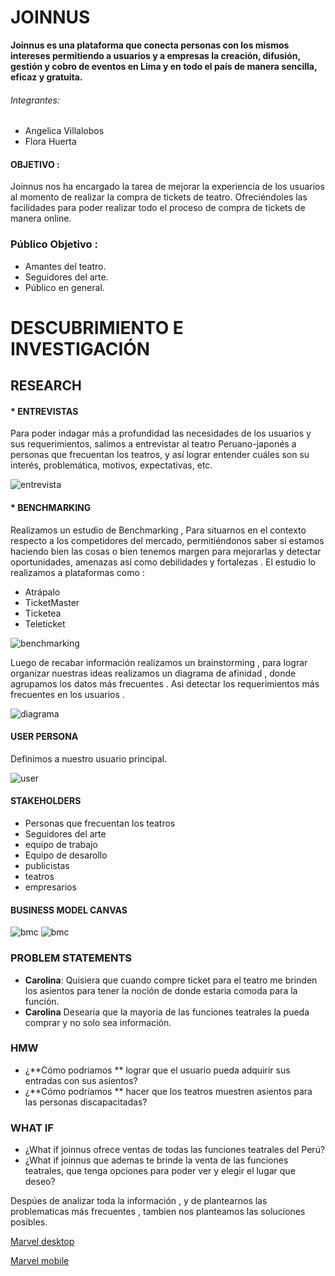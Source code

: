 #  JOINNUS

**Joinnus es una plataforma que conecta personas con los mismos intereses permitiendo a usuarios y a empresas la creación, difusión, gestión y cobro de eventos en Lima y en todo el país de manera sencilla, eficaz y gratuita.**

###### Integrantes:
- Angelica Villalobos
- Flora Huerta

#### OBJETIVO :
Joinnus nos ha encargado la tarea de  mejorar la experiencia de los usuarios  al momento  de realizar  la compra de tickets de   teatro. Ofreciéndoles las facilidades para poder realizar  todo el proceso de  compra de tickets de manera online.

### Público Objetivo :
- Amantes del teatro.
- Seguidores del arte.
- Público en general.

# DESCUBRIMIENTO E INVESTIGACIÓN

## RESEARCH

#### * **ENTREVISTAS**
Para  poder indagar más a profundidad las necesidades de  los usuarios y sus requerimientos, salimos a entrevistar al teatro Peruano-japonés a  personas que frecuentan los teatros, y así lograr entender cuáles son su interés, problemática, motivos, expectativas, etc.

![entrevista](img/entrevista.jpeg)

#### * **BENCHMARKING**

Realizamos un estudio de Benchmarking , Para situarnos en el contexto respecto a los competidores  del mercado, permitiéndonos saber si estamos haciendo bien las cosas o bien tenemos margen para mejorarlas y detectar oportunidades, amenazas así como debilidades y fortalezas .
El estudio lo realizamos a plataformas como :

- Atrápalo
- TicketMaster
- Ticketea
- Teleticket


![benchmarking](img/bench.png)


Luego de recabar información  realizamos  un brainstorming , para lograr organizar  nuestras ideas realizamos  un  diagrama  de afinidad ,  donde agrupamos  los datos  más frecuentes  .
Asi detectar los requerimientos  más frecuentes  en los usuarios .

![diagrama](img/afinidad.jpeg)


#### USER PERSONA
Definimos a nuestro usuario principal.

![user](img/USER.png)

#### STAKEHOLDERS
-  Personas que frecuentan los teatros
- Seguidores del arte
- equipo de trabajo
- Equipo de desarollo
- publicistas
- teatros
- empresarios



#### BUSINESS MODEL CANVAS

![bmc](img/bmc1.png)
![bmc](img/bmc2.png)

### PROBLEM STATEMENTS

- **Carolina**: Quisiera que cuando compre ticket para el teatro me brinden los asientos para tener la noción de donde estaria comoda para la función.
- **Carolina** Desearia que la mayoria de las funciones teatrales la pueda comprar y no solo sea información.

### HMW
- ¿**Cómo podriamos ** lograr que el usuario pueda adquirir sus entradas con sus
 asientos?
- ¿**Cómo podriamos ** hacer que los teatros muestren asientos para las personas discapacitadas?

### WHAT IF
- ¿What if joinnus ofrece ventas de todas las funciones teatrales del Perú?
- ¿What if joinnus que ademas te brinde la venta de las funciones teatrales, que tenga opciones para poder ver y elegir el lugar que deseo?

Despúes de analizar toda la información , y de plantearnos las problematicas más frecuentes  , tambien nos planteamos
las soluciones posibles.




[Marvel desktop](https://marvelapp.com/65hcdid/screen/40537108)

[Marvel mobile](https://marvelapp.com/cbgh6h9/screen/40543843)
